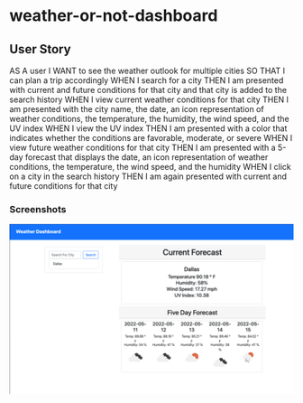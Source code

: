 # weather-or-not-dashboard

## User Story

AS A user
I WANT to see the weather outlook for multiple cities
SO THAT I can plan a trip accordingly
WHEN I search for a city
THEN I am presented with current and future conditions for that city and that city is added to the 
search history
WHEN I view current weather conditions for that city
THEN I am presented with the city name, the date, an icon representation of weather conditions, the 
temperature, the humidity, the wind speed, and the UV index
WHEN I view the UV index
THEN I am presented with a color that indicates whether the conditions are favorable, moderate, or severe
WHEN I view future weather conditions for that city
THEN I am presented with a 5-day forecast that displays the date, an icon representation of weather 
conditions, the temperature, the wind speed, and the humidity
WHEN I click on a city in the search history
THEN I am again presented with current and future conditions for that city

### Screenshots
![screenshot2](/images/screenshot.png)